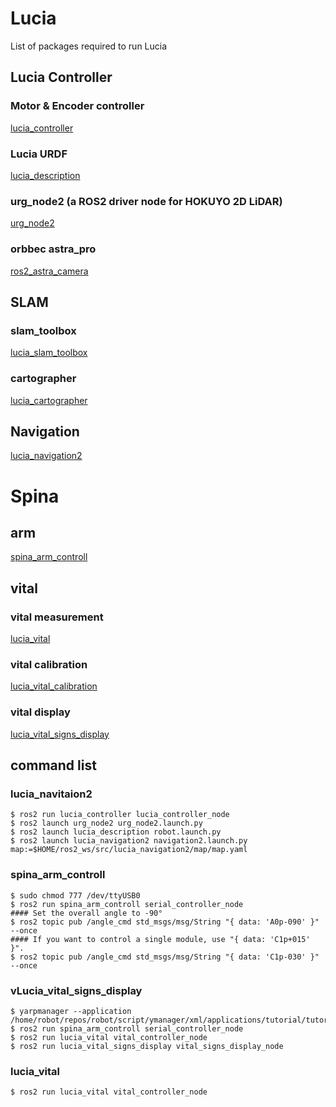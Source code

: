 # Lucia
List of packages required to run Lucia
## Lucia Controller
### Motor & Encoder controller
[lucia_controller](https://github.com/iHaruruki/lucia_controller.git)
### Lucia URDF
[lucia_description](https://github.com/iHaruruki/lucia_description.git)
### urg_node2 (a ROS2 driver node for HOKUYO 2D LiDAR)
[urg_node2](https://github.com/Hokuyo-aut/urg_node2.git)
### orbbec astra_pro
[ros2_astra_camera](https://github.com/orbbec/ros2_astra_camera.git)
## SLAM
### slam_toolbox
[lucia_slam_toolbox](https://github.com/iHaruruki/lucia_slam_toolbox.git)
### cartographer
[lucia_cartographer](https://github.com/iHaruruki/lucia_cartographer.git)
## Navigation
[lucia_navigation2](https://github.com/iHaruruki/lucia_navigation2.git)
# Spina
## arm
[spina_arm_controll](https://github.com/iHaruruki/spina_arm_controll.git)
## vital
### vital measurement
[lucia_vital](https://github.com/iHaruruki/lucia_vital.git)
### vital calibration
[lucia_vital_calibration](https://github.com/iHaruruki/lucia_vital_calibration.git)
### vital display
[lucia_vital_signs_display](https://github.com/iHaruruki/lucia_vital_signs_display.git)

## command list
### lucia_navitaion2
```
$ ros2 run lucia_controller lucia_controller_node
$ ros2 launch urg_node2 urg_node2.launch.py
$ ros2 launch lucia_description robot.launch.py
$ ros2 launch lucia_navigation2 navigation2.launch.py map:=$HOME/ros2_ws/src/lucia_navigation2/map/map.yaml 
```

### spina_arm_controll
```shell
$ sudo chmod 777 /dev/ttyUSB0
$ ros2 run spina_arm_controll serial_controller_node
#### Set the overall angle to -90°
$ ros2 topic pub /angle_cmd std_msgs/msg/String "{ data: 'A0p-090' }" --once
#### If you want to control a single module, use "{ data: 'C1p+015' }".
$ ros2 topic pub /angle_cmd std_msgs/msg/String "{ data: 'C1p-030' }" --once
```
### vLucia_vital_signs_display
```
$ yarpmanager --application /home/robot/repos/robot/script/ymanager/xml/applications/tutorial/tutorial_audio_3.xml
$ ros2 run spina_arm_controll serial_controller_node
$ ros2 run lucia_vital vital_controller_node
$ ros2 run lucia_vital_signs_display vital_signs_display_node
```
### lucia_vital
```
$ ros2 run lucia_vital vital_controller_node
```
